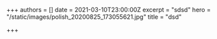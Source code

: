 +++
authors = []
date = 2021-03-10T23:00:00Z
excerpt = "sdsd"
hero = "/static/images/polish_20200825_173055621.jpg"
title = "dsd"

+++
